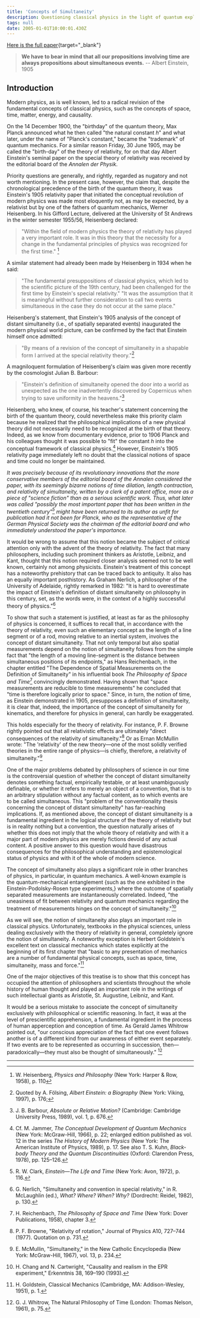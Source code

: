 ```yaml
---
title: 'Concepts of Simultaneity'
description: Questioning classical physics in the light of quantum exploration.
tags: null
date: 2005-01-01T10:00:01.430Z
---
```


[Here is the full paper](/references/Concepts-of-simultaneity-from-antiquity-to-einstein-and-beyond.pdf){target="\_blank"}

> **We have to bear in mind that all our propositions involving time are always propositions about simultaneous events.**
> -- Albert Einstein, 1905

## Introduction

Modern physics, as is well known, led to a radical revision of the fundamental concepts of classical physics, such as the concepts of space, time, matter, energy, and causality.

On the 14 December 1900, the "birthday" of the quantum theory, Max Planck announced what he then called "the natural constant _h_" and what later, under the name of "Planck's constant," became the "trademark" of quantum mechanics. For a similar reason Friday, 30 June 1905, may be called the "birth-day" of the theory of relativity, for on that day Albert Einstein's seminal paper on the special theory of relativity was received by the editorial board of the _Annalen der Physik_.

Priority questions are generally, and rightly, regarded as nugatory and not worth mentioning. In the present case, however, the claim that, despite the chronological precedence of the birth of the quantum theory, it was Einstein's 1905 relativity paper that initiated the conceptual revolution of modern physics was made most eloquently not, as may be expected, by a relativist but by one of the fathers of quantum mechanics, Werner Heisenberg. In his Gifford Lecture, delivered at the University of St Andrews in the winter semester 1955/56,
Heisenberg declared:

> "Within the field of modern physics the theory of relativity has played a very important role. It was in this theory that the necessity for a change in the fundamental principles of physics was recognized for the first time." [^5]

A similar statement had already been made by Heisenberg in 1934 when he said:

> "The fundamental presuppositions of classical physics, which led to the scientific picture of the 19th century, had been challenged for the first time by Einstein's special relativity."
> "It was the assumption that it is meaningful without further consideration to call two events simultaneous in the case they do not occur at the same place."

Heisenberg's statement, that Einstein's 1905 analysis of the concept of distant simultaneity (i.e., of spatially separated events) inaugurated the modern physical world picture, can be confirmed by the fact that Einstein himself once admitted:

> "By means of a revision of the concept of simultaneity in a shapable form I arrived at the special relativity theory."[^7]

A magniloquent formulation of Heisenberg's claim was given more recently by the cosmologist Julian B. Barbour:

> "Einstein's definition of simultaneity opened the door into a world as unexpected as the one inadvertently discovered by Copernicus when trying to save uniformity in the heavens."[^8]

Heisenberg, who knew, of course, his teacher's statement concerning the birth of the quantum theory, could nevertheless make this priority claim because he realized that the philosophical implications of a new physical theory did not necessarily need to be recognized at the birth of that theory. Indeed, as we know from documentary evidence, prior to 1906 Planck and his colleagues thought it was possible to "fit" the constant _h_ into the conceptual framework of classical physics.[^9] However, Einstein's 1905 relativity page immediately left no doubt that the classical notions of space and time could no longer be maintained.

_It was precisely because of its revolutionary innovations that the more conservative members of the editorial board of the Annalen considered the paper, with its seemingly bizarre notions of time dilation, length contraction, and relativity of simultaneity, written by a clerk of a patent office, more as a piece of "science fiction" than as a serious scientific work. Thus, what later was called "possibly the most important paper that has been written in the twentieth century"[^11] might have been returned to its author as unfit for publication had it not been for Planck, who as the representative of the German Physical Society was the chairman of the editorial board and who immediately understood the paper's importance._

It would be wrong to assume that this notion became the subject of critical attention only with the advent of the theory of relativity. The fact that many philosophers, including such prominent thinkers as Aristotle, Leibniz, and Kant, thought that this notion required closer analysis seemed not to be well known, certainly not among physicists. Einstein's treatment of this concept has a noteworthy prehistory that can be traced back to antiquity. It also has an equally important posthistory. As Graham Nerlich, a philosopher of the University of Adelaide, rightly remarked in 1982: "It is hard to overestimate the impact of Einstein's definition of distant simultaneity on philosophy in this century, set, as the words were, in the context of a highly successful theory of physics."[^12]

To show that such a statement is justified, at least as far as the philosophy of physics is concerned, it suffices to recall that, in accordance with the theory of relativity, even such an elementary concept as the length of a line segment or of a rod, moving relative to an inertial system, involves the concept of distant simultaneity. That not only temporal but also spatial measurements depend on the notion of simultaneity follows from the simple fact that "the length of a moving line-segment is the distance between simultaneous positions of its endpoints," as Hans Reichenbach, in the chapter entitled "The Dependence of Spatial Measurements on the Definition of Simultaneity" in his influential book _The Philosophy of Space and Time_[^13] convincingly demonstrated. Having shown that "space measurements are reducible to time measurements" he concluded that "time is therefore logically prior to space." Since, in turn, the notion of time, as Einstein demonstrated in 1905, presupposes a definition of simultaneity, it is clear that, indeed, the importance of the concept of simultaneity for kinematics, and therefore for physics in general, can hardly be exaggerated.

This holds especially for the theory of relativity. For instance, P. F. Browne rightly pointed out that all relativistic effects are ultimately "direct consequences of the relativity of simultaneity."[^14] Or as Ernan McMullin wrote: "The 'relativity' of the new theory—one of the most solidly verified theories in the entire range of physics—is chiefly, therefore, a relativity of simultaneity."[^15]

One of the major problems debated by philosophers of science in our time is the controversial question of whether the concept of distant simultaneity denotes something factual, empirically testable, or at least unambiguously definable, or whether it refers to merely an object of a convention, that is to an arbitrary stipulation without any factual content, as to which events are to be called simultaneous. This "problem of the conventionality thesis concerning the concept of distant simultaneity" has far-reaching implications. If, as mentioned above, the concept of distant simultaneity is a fundamental ingredient in the logical structure of the theory of relativity but is in reality nothing but a convention, the question naturally arises of whether this does not imply that the whole theory of relativity and with it a major part of modern physics are merely fictions devoid of any actual content. A positive answer to this question would have disastrous consequences for the philosophical understanding and epistemological status of physics and with it of the whole of modern science.

The concept of simultaneity also plays a significant role in other branches of physics, in particular, in quantum mechanics. A well-known example is the quantum-mechanical entanglement {such as the one exhibited in the Einstein-Podolsky-Rosen type experiments,} where the outcome of spatially separated measurements are instantaneously correlated. Indeed, "the uneasiness of fit between relativity and quantum mechanics regarding the treatment of measurements hinges on the concept of simultaneity."[^16]

As we will see, the notion of simultaneity also plays an important role in classical physics. Unfortunately, textbooks in the physical sciences, unless dealing exclusively with the theory of relativity in general, completely ignore the notion of simultaneity. A noteworthy exception is Herbert Goldstein's excellent text on classical mechanics which states explicitly at the beginning of its first chapter that "basic to any presentation of mechanics are a number of fundamental physical concepts, such as space, time, simultaneity, mass and force."[^17]

One of the major objectives of this treatise is to show that this concept has occupied the attention of philosophers and scientists throughout the whole history of human thought and played an important role in the writings of such intellectual giants as Aristotle, St. Augustine, Leibniz, and Kant.

It would be a serious mistake to associate the concept of simultaneity exclusively with philosophical or scientific reasoning. In fact, it was at the level of prescientific apprehension, a fundamental ingredient in the process of human apperception and conception of time. As Gerald James Whitrow pointed out, "our conscious appreciation of the fact that one event follows another is of a different kind from our awareness of either event separately.
If two events are to be represented as occurring in succession, then—paradoxically—they must also be thought of simultaneously." [^18]

---

[^5]: W. Heisenberg, _Physics and Philosophy_ (New York: Harper & Row, 1958), p. 110
[^7]: Quoted by A. Fölsing, _Albert Einstein: a Biography_ (New York: Viking, 1997), p. 176;
[^8]: J. B. Barbour, _Absolute or Relative Motion?_ (Cambridge: Cambridge University Press, 1989), vol. 1, p. 676.
[^9]: Cf. M. Jammer, _The Conceptual Development of Quantum Mechanics_ (New York: McGraw-Hill, 1966), p. 22; enlarged edition published as vol. 12 in the series _The History of Modern Physics_ (New York: The American Institute of Physics, 1989), p. 17. See also T. S. Kuhn, _Black-body Theory and the Quantum Discontinuities_ (Oxford: Clarendon Press, 1978), pp. 125–126.
[^11]: R. W. Clark, _Einstein—The Life and Time_ (New York: Avon, 1972), p. 116.
[^12]: G. Nerlich, "Simultaneity and convention in special relativity," in R. McLaughlin (ed.), _What? Where? When? Why?_ (Dordrecht: Reidel, 1982), p. 130.
[^13]: H. Reichenbach, _The Philosophy of Space and Time_ (New York: Dover Publications, 1958), chapter 3.
[^14]: P. F. Browne, "Relativity of rotation," Journal of Physics A10, 727–744 (1977). Quotation on p. 731.
[^15]: E. McMullin, "Simultaneity," in the New Catholic Encyclopedia (New York: McGraw-Hill, 1967), vol. 13, p. 234.
[^16]: H. Chang and N. Cartwright, "Causality and realism in the EPR experiment," Erkenntnis 38, 169–190 (1993).
[^17]: H. Goldstein, Classical Mechanics (Cambridge, MA: Addison-Wesley, 1951), p. 1.
[^18]: G. J. Whitrow, The Natural Philosophy of Time (London: Thomas Nelson, 1961), p. 75.
